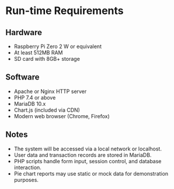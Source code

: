 # Run-time Requirements

## Hardware
- Raspberry Pi Zero 2 W or equivalent
- At least 512MB RAM
- SD card with 8GB+ storage

## Software
- Apache or Nginx HTTP server
- PHP 7.4 or above
- MariaDB 10.x
- Chart.js (included via CDN)
- Modern web browser (Chrome, Firefox)

## Notes
- The system will be accessed via a local network or localhost.
- User data and transaction records are stored in MariaDB.
- PHP scripts handle form input, session control, and database interaction.
- Pie chart reports may use static or mock data for demonstration purposes.
